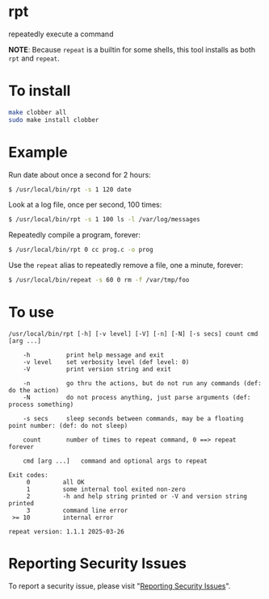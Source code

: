 # rpt

repeatedly execute a command

**NOTE**: Because `repeat` is a builtin for some shells, this tool installs as both `rpt` and `repeat`.


# To install

```sh
make clobber all
sudo make install clobber
```


# Example

Run date about once a second for 2 hours:

```sh
$ /usr/local/bin/rpt -s 1 120 date
```

Look at a log file, once per second, 100 times:

```sh
$ /usr/local/bin/rpt -s 1 100 ls -l /var/log/messages
```

Repeatedly compile a program, forever:

```sh
$ /usr/local/bin/rpt 0 cc prog.c -o prog
```

Use the `repeat` alias to repeatedly remove a file, one a minute, forever:

```sh
$ /usr/local/bin/repeat -s 60 0 rm -f /var/tmp/foo
```




# To use

```
/usr/local/bin/rpt [-h] [-v level] [-V] [-n] [-N] [-s secs] count cmd [arg ...]

    -h          print help message and exit
    -v level    set verbosity level (def level: 0)
    -V          print version string and exit

    -n          go thru the actions, but do not run any commands (def: do the action)
    -N          do not process anything, just parse arguments (def: process something)

    -s secs     sleep seconds between commands, may be a floating point number: (def: do not sleep)

    count	    number of times to repeat command, 0 ==> repeat forever

    cmd [arg ...]   command and optional args to repeat

Exit codes:
     0         all OK
     1         some internal tool exited non-zero
     2         -h and help string printed or -V and version string printed
     3         command line error
 >= 10         internal error

repeat version: 1.1.1 2025-03-26
```


# Reporting Security Issues

To report a security issue, please visit "[Reporting Security Issues](https://github.com/lcn2/rpt/security/policy)".
